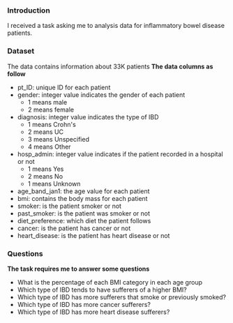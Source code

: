 ### Introduction
I received a task asking me to analysis data for inflammatory bowel disease patients.

### Dataset
The data contains information about 33K patients
**The data columns as follow**
- pt_ID: unique ID for each patient
- gender: integer value indicates the gender of each patient
  - 1 means male
  - 2 means female
- diagnosis: integer value indicates the type of IBD
  - 1 means Crohn's
  - 2 means UC
  - 3 means Unspecified
  - 4 means Other
- hosp_admin: integer value indicates if the patient recorded in a hospital or not
  - 1 means Yes
  - 2 means No
  - 1 means Unknown
- age_band_jan1: the age value for each patient 
- bmi: contains the body mass for each patient
- smoker: is the patient smoker or not
- past_smoker: is the patient was smoker or not
- diet_preference: which diet the patient follows
- cancer: is the patient has cancer or not
- heart_disease: is the patient has heart disease or not

### Questions
**The task requires me to answer some questions**
- What is the percentage of each BMI category in each age group
- Which type of IBD tends to have sufferers of a higher BMI?
- Which type of IBD has more sufferers that smoke or previously smoked?
- Which type of IBD has more cancer sufferers?
- Which type of IBD has more heart disease sufferers?
